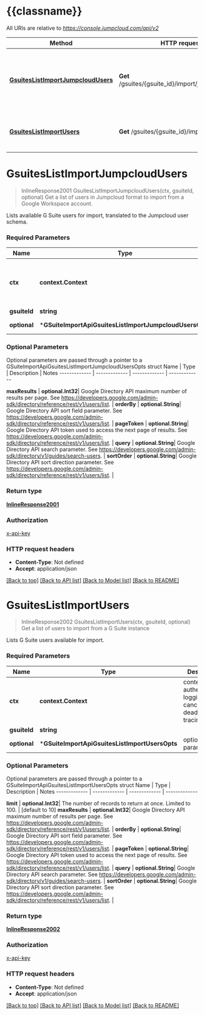 # {{classname}}

All URIs are relative to *https://console.jumpcloud.com/api/v2*

Method | HTTP request | Description
------------- | ------------- | -------------
[**GsuitesListImportJumpcloudUsers**](GSuiteImportApi.md#GsuitesListImportJumpcloudUsers) | **Get** /gsuites/{gsuite_id}/import/jumpcloudusers | Get a list of users in Jumpcloud format to import from a Google Workspace account.
[**GsuitesListImportUsers**](GSuiteImportApi.md#GsuitesListImportUsers) | **Get** /gsuites/{gsuite_id}/import/users | Get a list of users to import from a G Suite instance

# **GsuitesListImportJumpcloudUsers**
> InlineResponse2001 GsuitesListImportJumpcloudUsers(ctx, gsuiteId, optional)
Get a list of users in Jumpcloud format to import from a Google Workspace account.

Lists available G Suite users for import, translated to the Jumpcloud user schema.

### Required Parameters

Name | Type | Description  | Notes
------------- | ------------- | ------------- | -------------
 **ctx** | **context.Context** | context for authentication, logging, cancellation, deadlines, tracing, etc.
  **gsuiteId** | **string**|  | 
 **optional** | ***GSuiteImportApiGsuitesListImportJumpcloudUsersOpts** | optional parameters | nil if no parameters

### Optional Parameters
Optional parameters are passed through a pointer to a GSuiteImportApiGsuitesListImportJumpcloudUsersOpts struct
Name | Type | Description  | Notes
------------- | ------------- | ------------- | -------------

 **maxResults** | **optional.Int32**| Google Directory API maximum number of results per page. See https://developers.google.com/admin-sdk/directory/reference/rest/v1/users/list. | 
 **orderBy** | **optional.String**| Google Directory API sort field parameter. See https://developers.google.com/admin-sdk/directory/reference/rest/v1/users/list. | 
 **pageToken** | **optional.String**| Google Directory API token used to access the next page of results. See https://developers.google.com/admin-sdk/directory/reference/rest/v1/users/list. | 
 **query** | **optional.String**| Google Directory API search parameter. See https://developers.google.com/admin-sdk/directory/v1/guides/search-users. | 
 **sortOrder** | **optional.String**| Google Directory API sort direction parameter. See https://developers.google.com/admin-sdk/directory/reference/rest/v1/users/list. | 

### Return type

[**InlineResponse2001**](inline_response_200_1.md)

### Authorization

[x-api-key](../README.md#x-api-key)

### HTTP request headers

 - **Content-Type**: Not defined
 - **Accept**: application/json

[[Back to top]](#) [[Back to API list]](../README.md#documentation-for-api-endpoints) [[Back to Model list]](../README.md#documentation-for-models) [[Back to README]](../README.md)

# **GsuitesListImportUsers**
> InlineResponse2002 GsuitesListImportUsers(ctx, gsuiteId, optional)
Get a list of users to import from a G Suite instance

Lists G Suite users available for import.

### Required Parameters

Name | Type | Description  | Notes
------------- | ------------- | ------------- | -------------
 **ctx** | **context.Context** | context for authentication, logging, cancellation, deadlines, tracing, etc.
  **gsuiteId** | **string**|  | 
 **optional** | ***GSuiteImportApiGsuitesListImportUsersOpts** | optional parameters | nil if no parameters

### Optional Parameters
Optional parameters are passed through a pointer to a GSuiteImportApiGsuitesListImportUsersOpts struct
Name | Type | Description  | Notes
------------- | ------------- | ------------- | -------------

 **limit** | **optional.Int32**| The number of records to return at once. Limited to 100. | [default to 10]
 **maxResults** | **optional.Int32**| Google Directory API maximum number of results per page. See https://developers.google.com/admin-sdk/directory/reference/rest/v1/users/list. | 
 **orderBy** | **optional.String**| Google Directory API sort field parameter. See https://developers.google.com/admin-sdk/directory/reference/rest/v1/users/list. | 
 **pageToken** | **optional.String**| Google Directory API token used to access the next page of results. See https://developers.google.com/admin-sdk/directory/reference/rest/v1/users/list. | 
 **query** | **optional.String**| Google Directory API search parameter. See https://developers.google.com/admin-sdk/directory/v1/guides/search-users. | 
 **sortOrder** | **optional.String**| Google Directory API sort direction parameter. See https://developers.google.com/admin-sdk/directory/reference/rest/v1/users/list. | 

### Return type

[**InlineResponse2002**](inline_response_200_2.md)

### Authorization

[x-api-key](../README.md#x-api-key)

### HTTP request headers

 - **Content-Type**: Not defined
 - **Accept**: application/json

[[Back to top]](#) [[Back to API list]](../README.md#documentation-for-api-endpoints) [[Back to Model list]](../README.md#documentation-for-models) [[Back to README]](../README.md)

